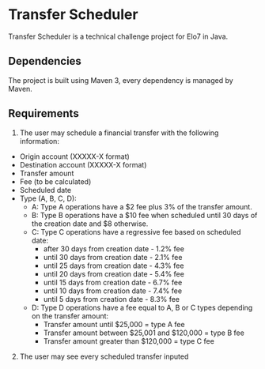 Transfer Scheduler
================

Transfer Scheduler is a technical challenge project for Elo7 in Java.

Dependencies
------------

The project is built using Maven 3, every dependency is managed by Maven.

Requirements
------------

1. The user may schedule a financial transfer with the following information:
* Origin account (XXXXX-X format)
* Destination account (XXXXX-X format)
* Transfer amount
* Fee (to be calculated)
* Scheduled date
* Type (A, B, C, D):
	* A: Type A operations have a $2 fee plus 3% of the transfer amount.
	* B: Type B operations have a $10 fee when scheduled until 30 days of the creation date and $8 otherwise.
	* C: Type C operations have a regressive fee based on scheduled date:
		* after 30 days from creation date - 1.2% fee
		* until 30 days from creation date - 2.1% fee
		* until 25 days from creation date - 4.3% fee
		* until 20 days from creation date - 5.4% fee
		* until 15 days from creation date - 6.7% fee
		* until 10 days from creation date - 7.4% fee
		* until 5 days from creation date - 8.3% fee
	* D: Type D operations have a fee equal to A, B or C types depending on the transfer amount:
		* Transfer amount until $25,000 = type A fee
		* Transfer amount between $25,001 and $120,000 = type B fee
		* Transfer amount greater than $120,000 = type C fee
2. The user may see every scheduled transfer inputed
